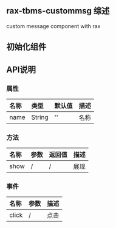 ## rax-tbms-custommsg  综述
custom message component with rax 

## 初始化组件
    

## API说明

### 属性

|名称|类型|默认值|描述|
|:---------------|:--------|:----|:----------|
|name|String|''|名称|

### 方法

|名称|参数|返回值|描述|
|:---------------|:--------|:----|:----------|
|show|/|/|展现|

### 事件

|名称|参数|描述|
|:---------------|:--------|:----------|
|click|/|点击|

